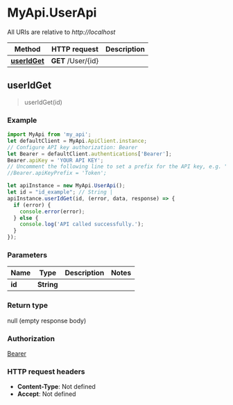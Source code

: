 # MyApi.UserApi

All URIs are relative to *http://localhost*

Method | HTTP request | Description
------------- | ------------- | -------------
[**userIdGet**](UserApi.md#userIdGet) | **GET** /User/{id} | 



## userIdGet

> userIdGet(id)



### Example

```javascript
import MyApi from 'my_api';
let defaultClient = MyApi.ApiClient.instance;
// Configure API key authorization: Bearer
let Bearer = defaultClient.authentications['Bearer'];
Bearer.apiKey = 'YOUR API KEY';
// Uncomment the following line to set a prefix for the API key, e.g. "Token" (defaults to null)
//Bearer.apiKeyPrefix = 'Token';

let apiInstance = new MyApi.UserApi();
let id = "id_example"; // String | 
apiInstance.userIdGet(id, (error, data, response) => {
  if (error) {
    console.error(error);
  } else {
    console.log('API called successfully.');
  }
});
```

### Parameters


Name | Type | Description  | Notes
------------- | ------------- | ------------- | -------------
 **id** | **String**|  | 

### Return type

null (empty response body)

### Authorization

[Bearer](../README.md#Bearer)

### HTTP request headers

- **Content-Type**: Not defined
- **Accept**: Not defined

